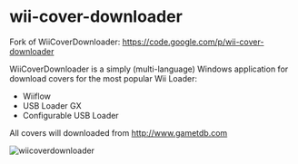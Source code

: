 # wii-cover-downloader
Fork of WiiCoverDownloader: https://code.google.com/p/wii-cover-downloader

WiiCoverDownloader is a simply (multi-language) Windows application for download covers for the most popular Wii Loader: 

* Wiiflow
* USB Loader GX
* Configurable USB Loader

All covers will downloaded from http://www.gametdb.com 

![wiicoverdownloader](https://cloud.githubusercontent.com/assets/5049892/10830933/b68328ec-7e82-11e5-8122-5b6e7e340447.png)
